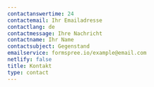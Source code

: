 ```yaml
---
contactanswertime: 24
contactemail: Ihr Emailadresse
contactlang: de
contactmessage: Ihre Nachricht
contactname: Ihr Name
contactsubject: Gegenstand
emailservice: formspree.io/example@email.com
netlify: false
title: Kontakt
type: contact
---
```

